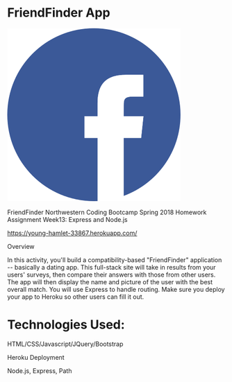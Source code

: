 # FriendFinder App

![FB](https://github.com/darup67/FriendFinder/blob/master/img/fblogo.png)

FriendFinder
Northwestern Coding Bootcamp Spring 2018 Homework Assignment Week13: Express and Node.js

https://young-hamlet-33867.herokuapp.com/

Overview

In this activity, you'll build a compatibility-based "FriendFinder" application -- basically a dating app. This full-stack site will take in results from your users' surveys, then compare their answers with those from other users. The app will then display the name and picture of the user with the best overall match. You will use Express to handle routing. Make sure you deploy your app to Heroku so other users can fill it out.
 
# Technologies Used:
 
 HTML/CSS/Javascript/JQuery/Bootstrap
 
 Heroku Deployment 
 
 Node.js, Express, Path



